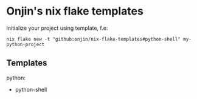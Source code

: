 # Onjin's nix flake templates

Initialize your project using template, f.e:

```shell
nix flake new -t "github:onjin/nix-flake-templates#python-shell" my-python-project
```

## Templates

python:

 - python-shell
